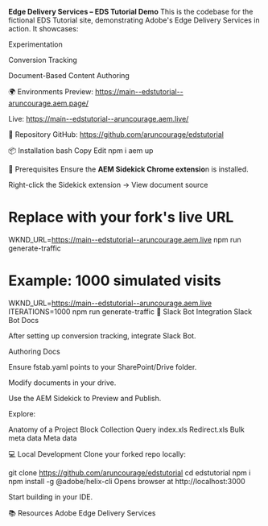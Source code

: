 **Edge Delivery Services – EDS Tutorial Demo**
This is the codebase for the fictional EDS Tutorial site, demonstrating Adobe's Edge Delivery Services in action. It showcases:

Experimentation

Conversion Tracking

Document-Based Content Authoring

🌍 Environments
Preview: https://main--edstutorial--aruncourage.aem.page/

Live: https://main--edstutorial--aruncourage.aem.live/

📁 Repository
GitHub: https://github.com/aruncourage/edstutorial

📦 Installation
bash
Copy
Edit
npm i
aem up

🔑 Prerequisites
Ensure the **AEM Sidekick Chrome extensio**n is installed.


Right-click the Sidekick extension → View document source



# Replace with your fork's live URL
WKND_URL=https://main--edstutorial--aruncourage.aem.live npm run generate-traffic

# Example: 1000 simulated visits
WKND_URL=https://main--edstutorial--aruncourage.aem.live ITERATIONS=1000 npm run generate-traffic
🤖 Slack Bot Integration
Slack Bot Docs

After setting up conversion tracking, integrate Slack Bot.


Authoring Docs

Ensure fstab.yaml points to your SharePoint/Drive folder.

Modify documents in your drive.

Use the AEM Sidekick to Preview and Publish.

Explore:

Anatomy of a Project
Block Collection
Query index.xls
Redirect.xls
Bulk meta data
Meta data

💻 Local Development
Clone your forked repo locally:

git clone https://github.com/aruncourage/edstutorial
cd edstutorial
npm i
npm install -g @adobe/helix-cli
Opens browser at http://localhost:3000

Start building in your IDE.

📚 Resources
Adobe Edge Delivery Services



